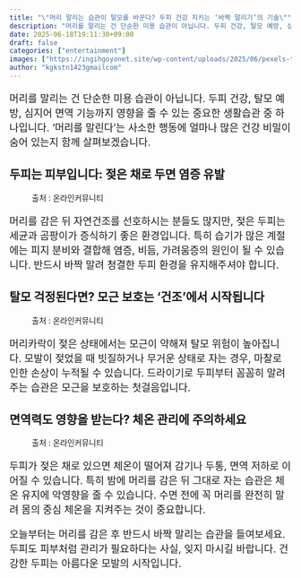 ```yaml
---
title: "\"머리 말리는 습관이 탈모를 바꾼다? 두피 건강 지키는 ‘바짝 말리기’의 기술\""
description: "머리를 말리는 건 단순한 미용 습관이 아닙니다. 두피 건강, 탈모 예방, 심지어 면역 기능까지 영향을 줄 수 있는 중요한 생활습관 중 하나입니다. ‘머리를 말린다’는 사소한 행동에 얼마나 많은 건강 비밀이 숨어 있는지 함께 살펴보겠습니다."
date: 2025-06-18T19:11:30+09:00
draft: false
categories: ["entertainment"]
images: ["https://ingihgoyonet.site/wp-content/uploads/2025/06/pexels-thefullonmonet-28994648-1024x683.jpg", "https://ingihgoyonet.site/wp-content/uploads/2025/06/pexels-kampus-8834067-1024x684.jpg", "https://ingihgoyonet.site/wp-content/uploads/2025/06/pexels-alexander-mass-748453803-29648642-683x1024.jpg"]
author: "kgkstn1423gmailcom"
---
```


<p style="font-size:18px">머리를 말리는 건 단순한 미용 습관이 아닙니다. 두피 건강, 탈모 예방, 심지어 면역 기능까지 영향을 줄 수 있는 중요한 생활습관 중 하나입니다. ‘머리를 말린다’는 사소한 행동에 얼마나 많은 건강 비밀이 숨어 있는지 함께 살펴보겠습니다.</p> <h2 >두피는 피부입니다: 젖은 채로 두면 염증 유발</h2> <figure ><img src="https://ingihgoyonet.site/wp-content/uploads/2025/06/pexels-thefullonmonet-28994648-1024x683.jpg" alt="" style="aspect-ratio:16/9;object-fit:cover"/><figcaption >출처 : 온라인커뮤니티</figcaption></figure> <p style="font-size:18px">머리를 감은 뒤 자연건조를 선호하시는 분들도 많지만, 젖은 두피는 세균과 곰팡이가 증식하기 좋은 환경입니다. 특히 습기가 많은 계절에는 피지 분비와 결합해 염증, 비듬, 가려움증의 원인이 될 수 있습니다. 반드시 바짝 말려 청결한 두피 환경을 유지해주셔야 합니다.</p> <h2 >탈모 걱정된다면? 모근 보호는 ‘건조’에서 시작됩니다</h2> <figure ><img src="https://ingihgoyonet.site/wp-content/uploads/2025/06/pexels-kampus-8834067-1024x684.jpg" alt="" style="aspect-ratio:16/9;object-fit:cover"/><figcaption >출처 : 온라인커뮤니티</figcaption></figure> <p style="font-size:18px">머리카락이 젖은 상태에서는 모근이 약해져 탈모 위험이 높아집니다. 모발이 젖었을 때 빗질하거나 무거운 상태로 자는 경우, 마찰로 인한 손상이 누적될 수 있습니다. 드라이기로 두피부터 꼼꼼히 말려주는 습관은 모근을 보호하는 첫걸음입니다.</p> <h2 >면역력도 영향을 받는다? 체온 관리에 주의하세요</h2> <figure ><img src="https://ingihgoyonet.site/wp-content/uploads/2025/06/pexels-alexander-mass-748453803-29648642-683x1024.jpg" alt="" style="aspect-ratio:16/9;object-fit:cover"/><figcaption >출처 : 온라인커뮤니티</figcaption></figure> <p style="font-size:18px">두피가 젖은 채로 있으면 체온이 떨어져 감기나 두통, 면역 저하로 이어질 수 있습니다. 특히 밤에 머리를 감은 뒤 그대로 자는 습관은 체온 유지에 악영향을 줄 수 있습니다. 수면 전에 꼭 머리를 완전히 말려 몸의 중심 체온을 지켜주는 것이 중요합니다.</p> <p style="font-size:18px">오늘부터는 머리를 감은 후 반드시 바짝 말리는 습관을 들여보세요. 두피도 피부처럼 관리가 필요하다는 사실, 잊지 마시길 바랍니다. 건강한 두피는 아름다운 모발의 시작입니다.</p>